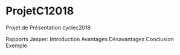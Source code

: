 # ProjetC12018

Projet de Présentation cyclec2018

Rapports Jasper: 
Introduction
Avantages 
Désavantages 
Conclusion  
Exemple
